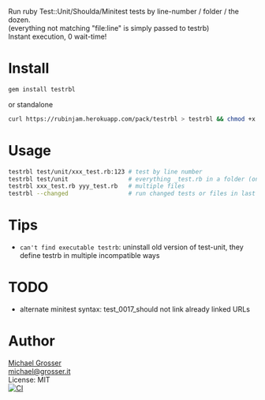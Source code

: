 Run ruby Test::Unit/Shoulda/Minitest tests by line-number / folder / the dozen.<br/>
(everything not matching "file:line" is simply passed to testrb)<br/>
Instant execution, 0 wait-time!

Install
=======
```Bash
gem install testrbl
```

or standalone
```Bash
curl https://rubinjam.herokuapp.com/pack/testrbl > testrbl && chmod +x testrbl
```

Usage
=====

```Bash
testrbl test/unit/xxx_test.rb:123 # test by line number
testrbl test/unit                 # everything _test.rb in a folder (on 1.8 this would be test/unit/*)
testrbl xxx_test.rb yyy_test.rb   # multiple files
testrbl --changed                 # run changed tests or files in last commit
```

Tips
====
 - `can't find executable testrb`: uninstall old version of test-unit, they define testrb in multiple incompatible ways

TODO
====
 - alternate minitest syntax: test_0017_should not link already linked URLs

Author
======
[Michael Grosser](http://grosser.it)<br/>
michael@grosser.it<br/>
License: MIT<br/>
[![CI](https://github.com/grosser/testrbl/actions/workflows/actions.yml/badge.svg)](https://github.com/grosser/testrbl/actions/workflows/actions.yml?query=branch%3Amaster)
